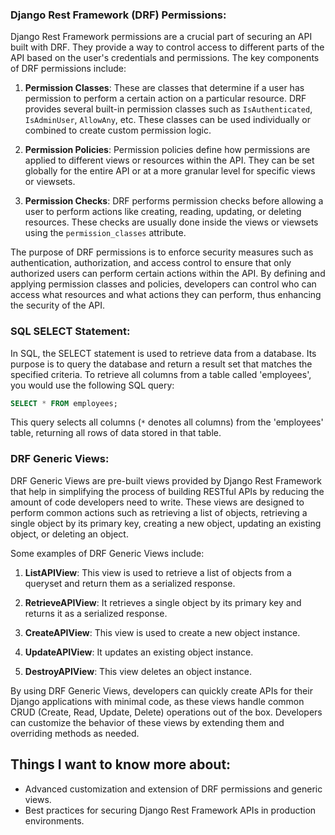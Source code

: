 ### Django Rest Framework (DRF) Permissions:
Django Rest Framework permissions are a crucial part of securing an API built with DRF. They provide a way to control access to different parts of the API based on the user's credentials and permissions. The key components of DRF permissions include:

1. **Permission Classes**: These are classes that determine if a user has permission to perform a certain action on a particular resource. DRF provides several built-in permission classes such as `IsAuthenticated`, `IsAdminUser`, `AllowAny`, etc. These classes can be used individually or combined to create custom permission logic.

2. **Permission Policies**: Permission policies define how permissions are applied to different views or resources within the API. They can be set globally for the entire API or at a more granular level for specific views or viewsets.

3. **Permission Checks**: DRF performs permission checks before allowing a user to perform actions like creating, reading, updating, or deleting resources. These checks are usually done inside the views or viewsets using the `permission_classes` attribute.

The purpose of DRF permissions is to enforce security measures such as authentication, authorization, and access control to ensure that only authorized users can perform certain actions within the API. By defining and applying permission classes and policies, developers can control who can access what resources and what actions they can perform, thus enhancing the security of the API.

### SQL SELECT Statement:
In SQL, the SELECT statement is used to retrieve data from a database. Its purpose is to query the database and return a result set that matches the specified criteria. To retrieve all columns from a table called 'employees', you would use the following SQL query:

```sql
SELECT * FROM employees;
```

This query selects all columns (`*` denotes all columns) from the 'employees' table, returning all rows of data stored in that table.

### DRF Generic Views:
DRF Generic Views are pre-built views provided by Django Rest Framework that help in simplifying the process of building RESTful APIs by reducing the amount of code developers need to write. These views are designed to perform common actions such as retrieving a list of objects, retrieving a single object by its primary key, creating a new object, updating an existing object, or deleting an object.

Some examples of DRF Generic Views include:

1. **ListAPIView**: This view is used to retrieve a list of objects from a queryset and return them as a serialized response.

2. **RetrieveAPIView**: It retrieves a single object by its primary key and returns it as a serialized response.

3. **CreateAPIView**: This view is used to create a new object instance.

4. **UpdateAPIView**: It updates an existing object instance.

5. **DestroyAPIView**: This view deletes an object instance.

By using DRF Generic Views, developers can quickly create APIs for their Django applications with minimal code, as these views handle common CRUD (Create, Read, Update, Delete) operations out of the box. Developers can customize the behavior of these views by extending them and overriding methods as needed.

## Things I want to know more about:
- Advanced customization and extension of DRF permissions and generic views.
- Best practices for securing Django Rest Framework APIs in production environments.